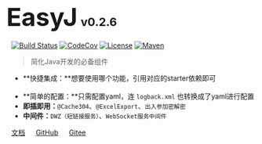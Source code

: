 <!-- 
# 主页
-->
<h1><b style="font-size: 180%; margin-left: -10px; font-weight: 700">EasyJ</b> <small>v0.2.6</small></h1>

[![Build Status](https://github.com/easyj-projects/easyj/workflows/build/badge.svg?branch=develop)](https://github.com/easyj-projects/easyj/actions)
[![CodeCov](https://codecov.io/gh/easyj-projects/easyj/branch/develop/graph/badge.svg)](https://codecov.io/gh/easyj-projects/easyj)
[![License](https://img.shields.io/github/license/easyj-projects/easyj.svg)](https://www.apache.org/licenses/LICENSE-2.0.html)
[![Maven](https://img.shields.io/maven-central/v/icu.easyj/easyj-parent.svg)](https://mvnrepository.com/artifact/icu.easyj)

> 简化Java开发的必备组件

- **快捷集成：**想要使用哪个功能，引用对应的starter依赖即可&emsp;&emsp;&emsp;&emsp;&emsp;&emsp;&nbsp;
- **简单的配置：**只需配置yaml，连 `logback.xml` 也转换成了yaml进行配置
- **即插即用：**`@Cache304`、`@ExcelExport`、`出入参加密解密`&emsp;&emsp;&emsp;&nbsp;&nbsp;
- **中间件：**`DWZ（短链接服务）`、`WebSocket服务中间件`&emsp;&emsp;&emsp;&emsp;&emsp;&emsp;&emsp;&nbsp;&nbsp;&nbsp;&nbsp;

<a href="/docs" target="_blank">文档</a> &emsp;
[GitHub](https://github.com/easyj-projects) &emsp;
[Gitee](https://gitee.com/easyj-projects)
